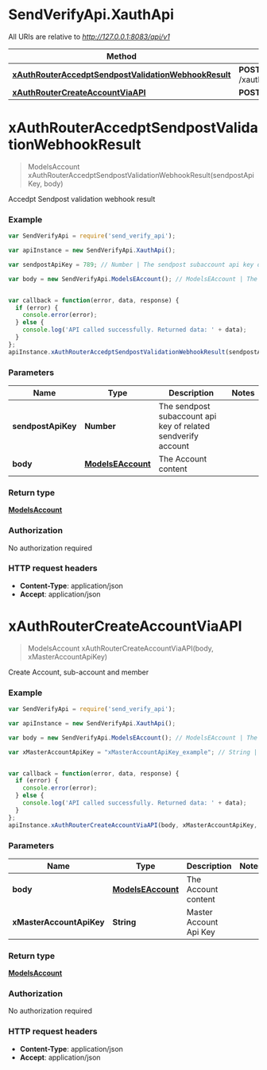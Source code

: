 # SendVerifyApi.XauthApi

All URIs are relative to *http://127.0.0.1:8083/api/v1*

Method | HTTP request | Description
------------- | ------------- | -------------
[**xAuthRouterAccedptSendpostValidationWebhookResult**](XauthApi.md#xAuthRouterAccedptSendpostValidationWebhookResult) | **POST** /xauth/sendpost/webhook/{sendpostApiKey} | 
[**xAuthRouterCreateAccountViaAPI**](XauthApi.md#xAuthRouterCreateAccountViaAPI) | **POST** /xauth/create | 


<a name="xAuthRouterAccedptSendpostValidationWebhookResult"></a>
# **xAuthRouterAccedptSendpostValidationWebhookResult**
> ModelsAccount xAuthRouterAccedptSendpostValidationWebhookResult(sendpostApiKey, body)



Accedpt Sendpost validation webhook result <br>

### Example
```javascript
var SendVerifyApi = require('send_verify_api');

var apiInstance = new SendVerifyApi.XauthApi();

var sendpostApiKey = 789; // Number | The sendpost subaccount api key of related sendverify account

var body = new SendVerifyApi.ModelsEAccount(); // ModelsEAccount | The Account content


var callback = function(error, data, response) {
  if (error) {
    console.error(error);
  } else {
    console.log('API called successfully. Returned data: ' + data);
  }
};
apiInstance.xAuthRouterAccedptSendpostValidationWebhookResult(sendpostApiKey, body, callback);
```

### Parameters

Name | Type | Description  | Notes
------------- | ------------- | ------------- | -------------
 **sendpostApiKey** | **Number**| The sendpost subaccount api key of related sendverify account | 
 **body** | [**ModelsEAccount**](ModelsEAccount.md)| The Account content | 

### Return type

[**ModelsAccount**](ModelsAccount.md)

### Authorization

No authorization required

### HTTP request headers

 - **Content-Type**: application/json
 - **Accept**: application/json

<a name="xAuthRouterCreateAccountViaAPI"></a>
# **xAuthRouterCreateAccountViaAPI**
> ModelsAccount xAuthRouterCreateAccountViaAPI(body, xMasterAccountApiKey)



Create Account, sub-account and member <br>

### Example
```javascript
var SendVerifyApi = require('send_verify_api');

var apiInstance = new SendVerifyApi.XauthApi();

var body = new SendVerifyApi.ModelsEAccount(); // ModelsEAccount | The Account content

var xMasterAccountApiKey = "xMasterAccountApiKey_example"; // String | Master Account Api Key


var callback = function(error, data, response) {
  if (error) {
    console.error(error);
  } else {
    console.log('API called successfully. Returned data: ' + data);
  }
};
apiInstance.xAuthRouterCreateAccountViaAPI(body, xMasterAccountApiKey, callback);
```

### Parameters

Name | Type | Description  | Notes
------------- | ------------- | ------------- | -------------
 **body** | [**ModelsEAccount**](ModelsEAccount.md)| The Account content | 
 **xMasterAccountApiKey** | **String**| Master Account Api Key | 

### Return type

[**ModelsAccount**](ModelsAccount.md)

### Authorization

No authorization required

### HTTP request headers

 - **Content-Type**: application/json
 - **Accept**: application/json

